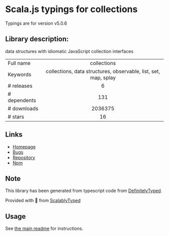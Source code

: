 
# Scala.js typings for collections

Typings are for version v5.0.6

## Library description:
data structures with idiomatic JavaScript collection interfaces

|                    |                 |
| ------------------ | :-------------: |
| Full name          | collections |
| Keywords           | collections, data structures, observable, list, set, map, splay |
| # releases         | 6 |
| # dependents       | 131 |
| # downloads        | 2036375 |
| # stars            | 16 |

## Links
- [Homepage](http://www.collectionsjs.com)
- [Bugs](http://github.com/montagejs/collections/issues)
- [Repository](https://github.com/montagejs/collections)
- [Npm](https://www.npmjs.com/package/collections)
    


## Note
This library has been generated from typescript code from [DefinitelyTyped](https://definitelytyped.org).

Provided with :purple_heart: from [ScalablyTyped](https://github.com/oyvindberg/ScalablyTyped)

## Usage
See [the main readme](../../readme.md) for instructions.


